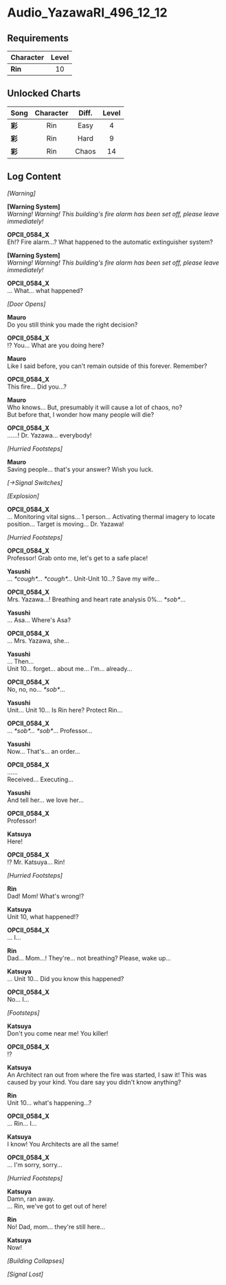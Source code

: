 # Audio_YazawaRI_496_12_12
## Requirements
|Character|Level|
|---------|:---:|
|**Rin**  | 10  |

## Unlocked Charts
| Song  |Character|Diff.|Level|
|-------|:-------:|:---:|:---:|
|**彩** |   Rin   |Easy |  4  |
|**彩** |   Rin   |Hard |  9  |
|**彩** |   Rin   |Chaos| 14  |

## Log Content
*\[Warning\]*

**[Warning System]**<br>
*Warning! Warning! This building's fire alarm has been set off, please leave immediately!*

**OPCII_0584_X**<br>
Eh!? Fire alarm...? What happened to the automatic extinguisher system?

**[Warning System]**<br>
*Warning! Warning! This building's fire alarm has been set off, please leave immediately!*

**OPCII_0584_X**<br>
... What... what happened?

*\[Door Opens\]*

**Mauro**<br>
Do you still think you made the right decision?

**OPCII_0584_X**<br>
!? You... What are you doing here?

**Mauro**<br>
Like I said before, you can't remain outside of this forever. Remember?

**OPCII_0584_X**<br>
This fire... Did you...?

**Mauro**<br>
Who knows... But, presumably it will cause a lot of chaos, no?<br>
But before that, I wonder how many people will die?

**OPCII_0584_X**<br>
......! Dr. Yazawa... everybody!

*\[Hurried Footsteps\]*

**Mauro**<br>
Saving people... that's your answer? Wish you luck.

*[→Signal Switches]*

*\[Explosion\]*

**OPCII_0584_X**<br>
... Monitoring vital signs... 1 person... Activating thermal imagery to locate position... Target is moving... Dr. Yazawa!

*\[Hurried Footsteps\]*

**OPCII_0584_X**<br>
Professor! Grab onto me, let's get to a safe place!

**Yasushi**<br>
... *\*cough\*... \*cough\*...* Unit\-Unit 10...? Save my wife...

**OPCII_0584_X**<br>
Mrs. Yazawa...! Breathing and heart rate analysis 0%... *\*sob\**...

**Yasushi**<br>
... Asa... Where's Asa?

**OPCII_0584_X**<br>
... Mrs. Yazawa, she...

**Yasushi**<br>
... Then...<br>
Unit 10... forget... about me... I'm... already...

**OPCII_0584_X**<br>
No, no, no... *\*sob\**...

**Yasushi**<br>
Unit... Unit 10... Is Rin here? Protect Rin...

**OPCII_0584_X**<br>
... *\*sob\*... \*sob\**... Professor...

**Yasushi**<br>
Now... That's... an order...

**OPCII_0584_X**<br>
......<br>
Received... Executing...

**Yasushi**<br>
And tell her... we love her...

**OPCII_0584_X**<br>
Professor!

**Katsuya**<br>
Here!

**OPCII_0584_X**<br>
!? Mr. Katsuya... Rin!

*\[Hurried Footsteps\]*

**Rin**<br>
Dad! Mom! What's wrong!?

**Katsuya**<br>
Unit 10, what happened!?

**OPCII_0584_X**<br>
... I...

**Rin**<br>
Dad... Mom...! They're... not breathing? Please, wake up...

**Katsuya**<br>
... Unit 10... Did you know this happened?

**OPCII_0584_X**<br>
No... I...

*\[Footsteps\]*

**Katsuya**<br>
Don't you come near me! You killer!

**OPCII_0584_X**<br>
!?

**Katsuya**<br>
An Architect ran out from where the fire was started, I saw it! This was caused by your kind. You dare say you didn't know anything?

**Rin**<br>
Unit 10... what's happening...?

**OPCII_0584_X**<br>
... Rin... I...

**Katsuya**<br>
I know! You Architects are all the same!

**OPCII_0584_X**<br>
... I'm sorry, sorry...

*\[Hurried Footsteps\]*

**Katsuya**<br>
Damn, ran away.<br>
... Rin, we've got to get out of here!

**Rin**<br>
No! Dad, mom... they're still here...

**Katsuya**<br>
Now!

*\[Building Collapses\]*

*[Signal Lost]*

